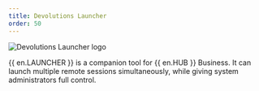 ```yaml
---
title: Devolutions Launcher
order: 50
---
```

![Devolutions Launcher logo](https://webdevolutions.blob.core.windows.net/images/projects/launcher/logos/launcher-color-shadow.svg)

{{ en.LAUNCHER }} is a companion tool for {{ en.HUB }} Business. It can launch multiple remote sessions simultaneously, while giving system administrators full control. 